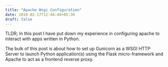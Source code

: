 ```yaml
---
title: "Apache Wsgi Configuration"
date: 2018-02-17T12:44:44+05:30
draft: false
---
```


TLDR; In this post I have put down my experience in configuring apache to interact with apps written in Python.

The bulk of this post is about how to set up Gunicorn as a WSGI HTTP Server to launch Python application(s) using the Flask micro-framework and Apache to act as a frontend reverse proxy.
